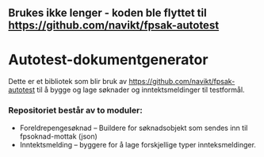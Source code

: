 ## Brukes ikke lenger - koden ble flyttet til https://github.com/navikt/fpsak-autotest

# Autotest-dokumentgenerator

Dette er et bibliotek som blir bruk av https://github.com/navikt/fpsak-autotest til å bygge og lage søknader og 
inntektsmeldinger til testformål.

### Repositoriet består av to moduler:
* Foreldrepengesøknad – Buildere for søknadsobjekt som sendes inn til fpsoknad-mottak (json)
* Inntektsmelding – byggere for å lage forskjellige typer innteksmeldinger.

